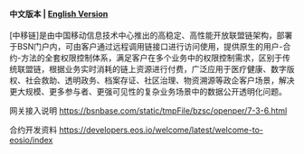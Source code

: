 #### 中文版本 | [English Version](README.md)

[中移链]是由中国移动信息技术中心推出的高稳定、高性能开放联盟链架构，部署于BSN门户内，可由客户通过远程调用链接口进行访问使用，提供原生的用户-合约-方法的全套权限控制体系，满足客户在多个业务中的权限控制需求，区别于传统联盟链，根据业务实时消耗的链上资源进行付费，广泛应用于医疗健康、数字版权、社会救助、透明政务、档案存证、社区治理、物资溯源等政企客户场景，解决更大规模、更多参与者、更强可见性的复杂业务场景中的数据公开透明化问题。

网关接入说明 https://bsnbase.com/static/tmpFile/bzsc/openper/7-3-6.html

合约开发资料 https://developers.eos.io/welcome/latest/welcome-to-eosio/index
